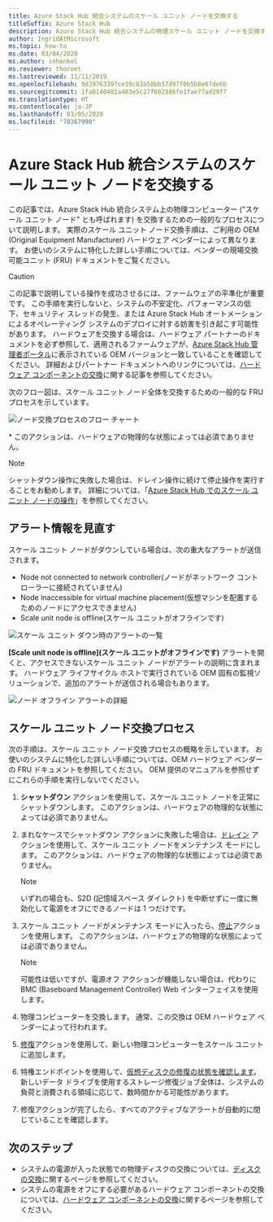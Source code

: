 ```yaml
---
title: Azure Stack Hub 統合システムのスケール ユニット ノードを交換する
titleSuffix: Azure Stack Hub
description: Azure Stack Hub 統合システムの物理スケール ユニット ノードを交換する方法について説明します。
author: IngridAtMicrosoft
ms.topic: how-to
ms.date: 03/04/2020
ms.author: inhenkel
ms.reviewer: thoroet
ms.lastreviewed: 11/11/2019
ms.openlocfilehash: 9d39763397ce39c83a50bb57d97f0b5b8e07de6b
ms.sourcegitcommit: 1fa0140481a483e5c27f602386fe1fae77ad29f7
ms.translationtype: HT
ms.contentlocale: ja-JP
ms.lasthandoff: 03/05/2020
ms.locfileid: "78367990"
---
```

# <a name="replace-a-scale-unit-node-on-an-azure-stack-hub-integrated-system"></a>Azure Stack Hub 統合システムのスケール ユニット ノードを交換する

この記事では、Azure Stack Hub 統合システム上の物理コンピューター ("スケール ユニット ノード" とも呼ばれます) を交換するための一般的なプロセスについて説明します。 実際のスケール ユニット ノード交換手順は、ご利用の OEM (Original Equipment Manufacturer) ハードウェア ベンダーによって異なります。 お使いのシステムに特化した詳しい手順については、ベンダーの現場交換可能ユニット (FRU) ドキュメントをご覧ください。

> [!CAUTION]  
> この記事で説明している操作を成功させるには、ファームウェアの平準化が重要です。 この手順を実行しないと、システムの不安定化、パフォーマンスの低下、セキュリティ スレッドの発生、または Azure Stack Hub オートメーションによるオペレーティング システムのデプロイに対する妨害を引き起こす可能性があります。 ハードウェアを交換する場合は、ハードウェア パートナーのドキュメントを必ず参照して、適用されるファームウェアが、[Azure Stack Hub 管理者ポータル](azure-stack-updates.md)に表示されている OEM バージョンと一致していることを確認してください。 詳細およびパートナー ドキュメントへのリンクについては、[ハードウェア コンポーネントの交換](azure-stack-replace-component.md)に関する記事を参照してください。

次のフロー図は、スケール ユニット ノード全体を交換するための一般的な FRU プロセスを示しています。

![ノード交換プロセスのフロー チャート](media/azure-stack-replace-node/replacenodeflow.png)

\* このアクションは、ハードウェアの物理的な状態によっては必須でありません。

> [!Note]  
> シャットダウン操作に失敗した場合は、ドレイン操作に続けて停止操作を実行することをお勧めします。 詳細については、「[Azure Stack Hub でのスケール ユニット ノードの操作](https://docs.microsoft.com/azure-stack/operator/azure-stack-node-actions)」を参照してください。

## <a name="review-alert-information"></a>アラート情報を見直す

スケール ユニット ノードがダウンしている場合は、次の重大なアラートが送信されます。

- Node not connected to network controller\(ノードがネットワーク コントローラーに接続されていません\)
- Node inaccessible for virtual machine placement\(仮想マシンを配置するためのノードにアクセスできません\)
- Scale unit node is offline\(スケール ユニットがオフラインです\)

![スケール ユニット ダウン時のアラートの一覧](media/azure-stack-replace-node/nodedownalerts.png)

**[Scale unit node is offline]\(スケール ユニットがオフラインです\)** アラートを開くと、アクセスできないスケール ユニット ノードがアラートの説明に含まれます。 ハードウェア ライフサイクル ホストで実行されている OEM 固有の監視ソリューションで、追加のアラートが送信される場合もあります。

![ノード オフライン アラートの詳細](media/azure-stack-replace-node/nodeoffline.png)

## <a name="scale-unit-node-replacement-process"></a>スケール ユニット ノード交換プロセス

次の手順は、スケール ユニット ノード交換プロセスの概略を示しています。 お使いのシステムに特化した詳しい手順については、OEM ハードウェア ベンダーの FRU ドキュメントを参照してください。 OEM 提供のマニュアルを参照せずにこれらの手順を実行しないでください。

1. **シャットダウン** アクションを使用して、スケール ユニット ノードを正常にシャットダウンします。 このアクションは、ハードウェアの物理的な状態によっては必須でありません。

2. まれなケースでシャットダウン アクションに失敗した場合は、[ドレイン](azure-stack-node-actions.md#drain) アクションを使用して、スケール ユニット ノードをメンテナンス モードにします。 このアクションは、ハードウェアの物理的な状態によっては必須でありません。

   > [!NOTE]  
   > いずれの場合も、S2D (記憶域スペース ダイレクト) を中断せずに一度に無効化して電源をオフにできるノードは 1 つだけです。

3. スケール ユニット ノードがメンテナンス モードに入ったら、[停止](azure-stack-node-actions.md#stop)アクションを使用します。 このアクションは、ハードウェアの物理的な状態によっては必須でありません。

   > [!NOTE]  
   > 可能性は低いですが、電源オフ アクションが機能しない場合は、代わりに BMC (Baseboard Management Controller) Web インターフェイスを使用します。

4. 物理コンピューターを交換します。 通常、この交換は OEM ハードウェア ベンダーによって行われます。
5. [修復](azure-stack-node-actions.md#repair)アクションを使用して、新しい物理コンピューターをスケール ユニットに追加します。
6. 特権エンドポイントを使用して、[仮想ディスクの修復の状態を確認します](azure-stack-replace-disk.md#check-the-status-of-virtual-disk-repair-using-the-privileged-endpoint)。 新しいデータ ドライブを使用するストレージ修復ジョブ全体は、システムの負荷と消費される領域に応じて、数時間かかる可能性があります。
7. 修復アクションが完了したら、すべてのアクティブなアラートが自動的に閉じていることを確認します。

## <a name="next-steps"></a>次のステップ

- システムの電源が入った状態での物理ディスクの交換については、[ディスクの交換](azure-stack-replace-disk.md)に関するページを参照してください。 
- システムの電源をオフにする必要があるハードウェア コンポーネントの交換については、[ハードウェア コンポーネントの交換](azure-stack-replace-component.md)に関するページを参照してください。
